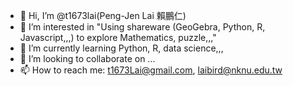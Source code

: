 - 👋 Hi, I’m @t1673lai(Peng-Jen Lai 賴鵬仁)
- 👀 I’m interested in "Using shareware (GeoGebra, Python, R, Javascript,,,) to explore Mathematics, puzzle,,,"
- 🌱 I’m currently learning Python, R, data science,,,
- 💞️ I’m looking to collaborate on ...
- 📫 How to reach me: t1673Lai@gmail.com, laibird@nknu.edu.tw

<!---
t1673lai/t1673lai is a ✨ special ✨ repository because its `README.md` (this file) appears on your GitHub profile.
You can click the Preview link to take a look at your changes.
--->
